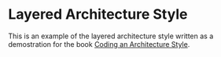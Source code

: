 # Layered Architecture Style 

This is an example of the layered architecture style written as a demostration for the book [Coding an Architecture Style](https://leanpub.com/codinganarchitecturestyle).
